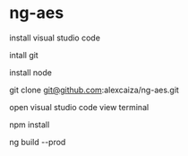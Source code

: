 # ng-aes

install visual studio code

intall git

install node

git clone git@github.com:alexcaiza/ng-aes.git

open visual studio code
view terminal

npm install 

ng build --prod
